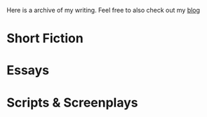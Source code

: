 Here is a archive of my writing. Feel free to also check out my [blog](https://wdsouth91.github.io/log.html)

# Short Fiction

# Essays

# Scripts & Screenplays
